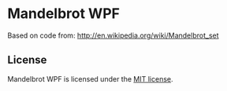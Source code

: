 Mandelbrot WPF
==============

Based on code from: http://en.wikipedia.org/wiki/Mandelbrot_set

## License

Mandelbrot WPF is licensed under the [MIT license](LICENSE.TXT).
